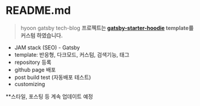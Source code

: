 # README.md

> hyoon gatsby tech-blog **프로젝트는  [gatsby-starter-hoodie](https://github.com/devHudi/gatsby-starter-hoodie) template를 커스텀 하였습니다.**
> 
- JAM stack (SEO) - Gatsby
- template: 반응형, 다크모드, 커스텀, 검색기능, 태그
- repository 등록
- github page 배포
- post build test (자동배포 테스트)
- customizing

**스타일, 포스팅 등 계속 업데이트 예정
